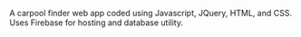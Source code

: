 A carpool finder web app coded using Javascript, JQuery, HTML, and CSS. Uses Firebase for hosting and database utility.

